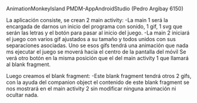 AnimationMonkeyIsland
PMDM-AppAndroidStudio (Pedro Argibay 6150)

La aplicación consiste, se crean 2 main activity:
  -La main 1 será la encargada de darnos un inicio del programa con sonido, 1 gif, 1 svg que serán las letras y el botón para
  pasar al inicio del juego.
  -La main 2 iniciará el juego con varios gif ajustados a su tamaño y todos unidos con sus separaciones asociadas. 
  Uno se esos gifs tendrá una animación que nada ms ejecutar el juego se moverá hacia el centro de la pantalla del móvil
  Se verá otro botón en la misma posición que el del main activity 1 que llamará al blank fragment.
  
Luego creamos el blank fragment:
  -Este blank fragment tendrá otros 2 gifs, con la ayuda del companion object el contenido de este blank fragment se nos 
  mostrará en el main activity 2 sin modificar ninguna animación ni ocultar nada.
